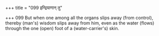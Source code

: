 +++
title = "099 इन्द्रियाणान् तु"

+++
099	But when one among all the organs slips away (from control), thereby (man's) wisdom slips away from him, even as the water (flows) through the one (open) foot of a (water-carrier's) skin.